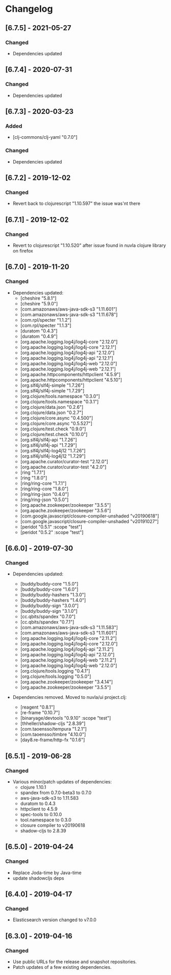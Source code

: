 # Changelog

## [6.7.5] - 2021-05-27

### Changed

  - Dependencies updated


## [6.7.4] - 2020-07-31

### Changed

  - Dependencies updated

## [6.7.3] - 2020-03-23

### Added

  - [clj-commons/clj-yaml "0.7.0"]

### Changed

  - Dependencies updated
 

## [6.7.2] - 2019-12-02

### Changed

  - Revert back to clojurescript "1.10.597" the issue was'nt there
 
## [6.7.1] - 2019-12-02

### Changed

  - Revert to clojurescript "1.10.520" after issue 
    found in nuvla clojure library on firefox

## [6.7.0] - 2019-11-20

### Changed

  - Dependencies updated:
    -   [cheshire "5.8.1"]
    +   [cheshire "5.9.0"]
    -   [com.amazonaws/aws-java-sdk-s3 "1.11.601"]
    +   [com.amazonaws/aws-java-sdk-s3 "1.11.678"]
    -   [com.rpl/specter "1.1.2"]
    +   [com.rpl/specter "1.1.3"]
    -   [duratom "0.4.3"]
    +   [duratom "0.4.9"]
    -   [org.apache.logging.log4j/log4j-core "2.12.0"]
    +   [org.apache.logging.log4j/log4j-core "2.12.1"]
    -   [org.apache.logging.log4j/log4j-api "2.12.0"]
    +   [org.apache.logging.log4j/log4j-api "2.12.1"]
    -   [org.apache.logging.log4j/log4j-web "2.12.0"]
    +   [org.apache.logging.log4j/log4j-web "2.12.1"]
    -   [org.apache.httpcomponents/httpclient "4.5.9"]
    +   [org.apache.httpcomponents/httpclient "4.5.10"]
    -   [org.slf4j/slf4j-simple "1.7.26"]
    +   [org.slf4j/slf4j-simple "1.7.29"]
    -   [org.clojure/tools.namespace "0.3.0"]
    +   [org.clojure/tools.namespace "0.3.1"]
    -   [org.clojure/data.json "0.2.6"]
    +   [org.clojure/data.json "0.2.7"]
    -   [org.clojure/core.async "0.4.500"]
    +   [org.clojure/core.async "0.5.527"]
    -   [org.clojure/test.check "0.9.0"]
    +   [org.clojure/test.check "0.10.0"]
    -   [org.slf4j/slf4j-api "1.7.26"]
    +   [org.slf4j/slf4j-api "1.7.29"]
    -   [org.slf4j/slf4j-log4j12 "1.7.26"]
    +   [org.slf4j/slf4j-log4j12 "1.7.29"]
    -   [org.apache.curator/curator-test "2.12.0"]
    +   [org.apache.curator/curator-test "4.2.0"]
    -   [ring "1.7.1"]
    +   [ring "1.8.0"]
    -   [ring/ring-core "1.7.1"]
    +   [ring/ring-core "1.8.0"]
    -   [ring/ring-json "0.4.0"]
    +   [ring/ring-json "0.5.0"]
    -   [org.apache.zookeeper/zookeeper "3.5.5"]
    +   [org.apache.zookeeper/zookeeper "3.5.6"]
    -   [com.google.javascript/closure-compiler-unshaded "v20190618"]
    +   [com.google.javascript/closure-compiler-unshaded "v20191027"]
    -   [peridot "0.5.1" :scope "test"]
    +   [peridot "0.5.2" :scope "test"]

## [6.6.0] - 2019-07-30

### Changed

  - Dependencies updated:
    - [buddy/buddy-core "1.5.0"]
    + [buddy/buddy-core "1.6.0"]
    - [buddy/buddy-hashers "1.3.0"]
    + [buddy/buddy-hashers "1.4.0"]
    - [buddy/buddy-sign "3.0.0"]
    + [buddy/buddy-sign "3.1.0"]
    - [cc.qbits/spandex "0.7.0"]
    + [cc.qbits/spandex "0.7.1"]
    - [com.amazonaws/aws-java-sdk-s3 "1.11.583"]
    + [com.amazonaws/aws-java-sdk-s3 "1.11.601"]
    - [org.apache.logging.log4j/log4j-core "2.11.2"]
    + [org.apache.logging.log4j/log4j-core "2.12.0"]
    - [org.apache.logging.log4j/log4j-api "2.11.2"]
    + [org.apache.logging.log4j/log4j-api "2.12.0"]
    - [org.apache.logging.log4j/log4j-web "2.11.2"]
    + [org.apache.logging.log4j/log4j-web "2.12.0"]
    - [org.clojure/tools.logging "0.4.1"]
    + [org.clojure/tools.logging "0.5.0"]
    - [org.apache.zookeeper/zookeeper "3.4.14"]
    + [org.apache.zookeeper/zookeeper "3.5.5"]

  - Dependencies removed. Moved to nuvla/ui project.clj:
    - [reagent "0.8.1"]
    - [re-frame "0.10.7"]
    - [binaryage/devtools "0.9.10" :scope "test"]
    - [thheller/shadow-cljs "2.8.39"]
    - [com.taoensso/tempura "1.2.1"]
    - [com.taoensso/timbre "4.10.0"]
    - [day8.re-frame/http-fx "0.1.6"]

## [6.5.1] - 2019-06-28

### Changed

  - Various minor/patch updates of dependencies:
    - clojure 1.10.1
    - spandex from 0.7.0-beta3 to 0.7.0
    - aws-java-sdk-s3 to 1.11.583
    - duratom to 0.4.3
    - httpclient to 4.5.9
    - spec-tools to 0.10.0
    - tool.namespace to 0.3.0
    - closure compiler to v20190618
    - shadow-cljs to 2.8.39

## [6.5.0] - 2019-04-24

### Changed

  - Replace Joda-time by Java-time
  - update shadowcljs deps

## [6.4.0] - 2019-04-17

### Changed

  - Elasticsearch version changed to v7.0.0

## [6.3.0] - 2019-04-16

### Changed

  - Use public URLs for the release and snapshot repositories.
  - Patch updates of a few existing dependencies.
 
